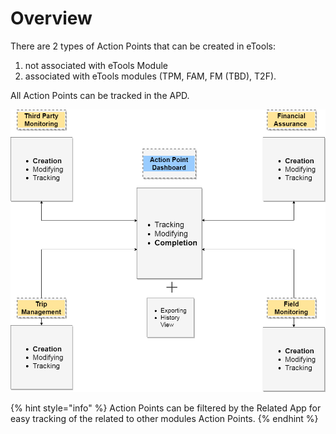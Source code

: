 # Overview

There are 2 types of Action Points that can be created in eTools:

1. not associated with eTools Module
2. associated with eTools modules \(TPM, FAM, FM \(TBD\), T2F\).

All Action Points can be tracked in the APD.

![Connections to other modules](../../.gitbook/assets/connections-to-other-modules.png)

{% hint style="info" %}
Action Points can be filtered by the Related App for easy tracking of the related to other modules Action Points. 
{% endhint %}



  


